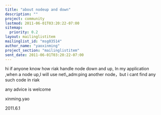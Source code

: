 ```yaml
---
title: "about nodeup and down"
description: ""
project: community
lastmod: 2011-06-01T03:20:22-07:00
sitemap:
  priority: 0.2
layout: mailinglistitem
mailinglist_id: "msg03514"
author_name: "yaoxinming"
project_section: "mailinglistitem"
sent_date: 2011-06-01T03:20:22-07:00
---
```



hi
if anyone know how riak handle node down and up,
In my application ,when a node up,I will use net\\_adm:ping another node，but
i cant find any such code in riak

any advice is welcome


xinming.yao

2011.6.1

